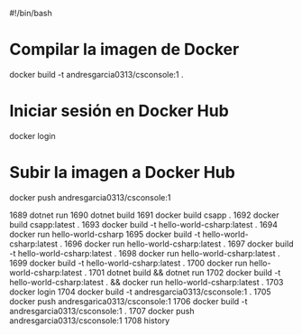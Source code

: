 #!/bin/bash

# Compilar la imagen de Docker
docker build -t andresgarcia0313/csconsole:1 .

# Iniciar sesión en Docker Hub
docker login

# Subir la imagen a Docker Hub
docker push andresgarcia0313/csconsole:1


1689  dotnet run
 1690  dotnet build
 1691  docker build csapp .
 1692  docker build csapp:latest .
 1693  docker build -t hello-world-csharp:latest .
 1694  docker run hello-world-csharp
 1695  docker build -t hello-world-csharp:latest .
 1696  docker run hello-world-csharp:latest .
 1697  docker build -t hello-world-csharp:latest .
 1698  docker run hello-world-csharp:latest .
 1699  docker build -t hello-world-csharp:latest .
 1700  docker run hello-world-csharp:latest .
 1701  dotnet build && dotnet run
 1702  docker build -t hello-world-csharp:latest . && docker run hello-world-csharp:latest .
 1703  docker login
 1704  docker build -t andresgarcia0313/csconsole:1 .
 1705  docker push andresgarica0313/csconsole:1
 1706  docker build -t andresgarcia0313/csconsole:1 .
 1707  docker push andresgarcia0313/csconsole:1
 1708  history